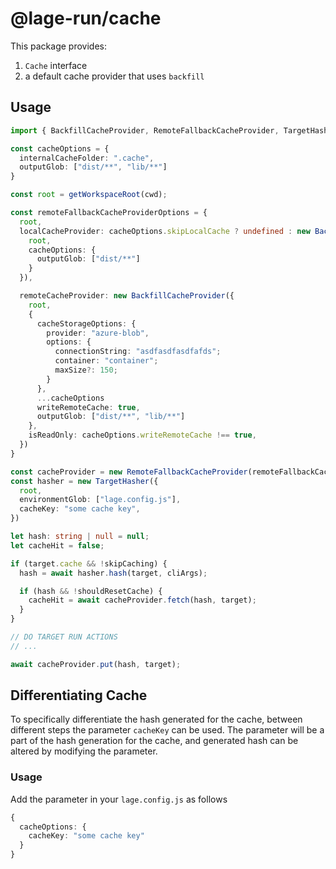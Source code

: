 # @lage-run/cache

This package provides:

1. `Cache` interface
2. a default cache provider that uses `backfill`

## Usage

```ts
import { BackfillCacheProvider, RemoteFallbackCacheProvider, TargetHasher } from "@lage-run/cache";

const cacheOptions = {
  internalCacheFolder: ".cache",
  outputGlob: ["dist/**", "lib/**"]
}

const root = getWorkspaceRoot(cwd);

const remoteFallbackCacheProviderOptions = {
  root,
  localCacheProvider: cacheOptions.skipLocalCache ? undefined : new BackfillCacheProvider({
    root,
    cacheOptions: {
      outputGlob: ["dist/**"]
    }
  }),

  remoteCacheProvider: new BackfillCacheProvider({
    root,
    {
      cacheStorageOptions: {
        provider: "azure-blob",
        options: {
          connectionString: "asdfasdfasdfafds";
          container: "container";
          maxSize?: 150;
        }
      },
      ...cacheOptions
      writeRemoteCache: true,
      outputGlob: ["dist/**", "lib/**"]
    },
    isReadOnly: cacheOptions.writeRemoteCache !== true,
  })
}

const cacheProvider = new RemoteFallbackCacheProvider(remoteFallbackCacheProviderOptions);
const hasher = new TargetHasher({
  root,
  environmentGlob: ["lage.config.js"],
  cacheKey: "some cache key",
})

let hash: string | null = null;
let cacheHit = false;

if (target.cache && !skipCaching) {
  hash = await hasher.hash(target, cliArgs);

  if (hash && !shouldResetCache) {
    cacheHit = await cacheProvider.fetch(hash, target);
  }
}

// DO TARGET RUN ACTIONS
// ...

await cacheProvider.put(hash, target);
```

## Differentiating Cache
To specifically differentiate the hash generated for the cache, between different steps the parameter `cacheKey` can be used. The parameter will be a part of the hash generation for the cache, and generated hash can be altered by modifying the parameter.

### Usage
Add the parameter in your `lage.config.js` as follows

```ts
{
  cacheOptions: {
    cacheKey: "some cache key"
  }
}
```


